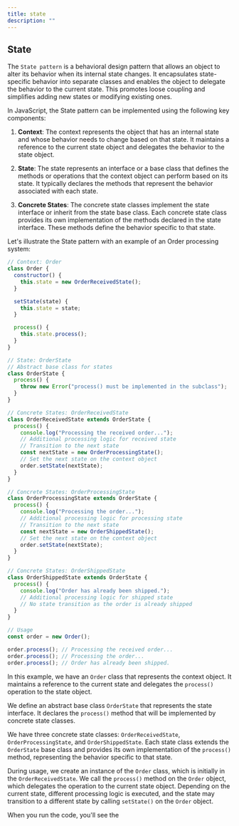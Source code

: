 ```yaml
---
title: state
description: ""
---
```

## State

The `State pattern` is a behavioral design pattern that allows an object to alter its behavior when its internal state changes. It encapsulates state-specific behavior into separate classes and enables the object to delegate the behavior to the current state. This promotes loose coupling and simplifies adding new states or modifying existing ones.

In JavaScript, the State pattern can be implemented using the following key components:

1. **Context**:
 The context represents the object that has an internal state and whose behavior needs to change based on that state. It maintains a reference to the current state object and delegates the behavior to the state object.

2. **State**: The state represents an interface or a base class that defines the methods or operations that the context object can perform based on its state. It typically declares the methods that represent the behavior associated with each state.

3. **Concrete States**: The concrete state classes implement the state interface or inherit from the state base class. Each concrete state class provides its own implementation of the methods declared in the state interface. These methods define the behavior specific to that state.

Let's illustrate the State pattern with an example of an Order processing system:

```javascript
// Context: Order
class Order {
  constructor() {
    this.state = new OrderReceivedState();
  }

  setState(state) {
    this.state = state;
  }

  process() {
    this.state.process();
  }
}

// State: OrderState
// Abstract base class for states
class OrderState {
  process() {
    throw new Error("process() must be implemented in the subclass");
  }
}

// Concrete States: OrderReceivedState
class OrderReceivedState extends OrderState {
  process() {
    console.log("Processing the received order...");
    // Additional processing logic for received state
    // Transition to the next state
    const nextState = new OrderProcessingState();
    // Set the next state on the context object
    order.setState(nextState);
  }
}

// Concrete States: OrderProcessingState
class OrderProcessingState extends OrderState {
  process() {
    console.log("Processing the order...");
    // Additional processing logic for processing state
    // Transition to the next state
    const nextState = new OrderShippedState();
    // Set the next state on the context object
    order.setState(nextState);
  }
}

// Concrete States: OrderShippedState
class OrderShippedState extends OrderState {
  process() {
    console.log("Order has already been shipped.");
    // Additional processing logic for shipped state
    // No state transition as the order is already shipped
  }
}

// Usage
const order = new Order();

order.process(); // Processing the received order...
order.process(); // Processing the order...
order.process(); // Order has already been shipped.
```

In this example, we have an `Order` class that represents the context object. It maintains a reference to the current state and delegates the `process()` operation to the state object.

We define an abstract base class `OrderState` that represents the state interface. It declares the `process()` method that will be implemented by concrete state classes.

We have three concrete state classes: `OrderReceivedState`, `OrderProcessingState`, and `OrderShippedState`. Each state class extends the `OrderState` base class and provides its own implementation of the `process()` method, representing the behavior specific to that state.

During usage, we create an instance of the `Order` class, which is initially in the `OrderReceivedState`. We call the `process()` method on the `Order` object, which delegates the operation to the current state object. Depending on the current state, different processing logic is executed, and the state may transition to a different state by calling `setState()` on the `Order` object.

When you run the code, you'll see the